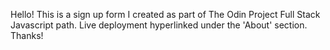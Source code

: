 Hello! This is a sign up form I created as part of The Odin Project Full Stack Javascript path. Live deployment hyperlinked under the 'About' section. Thanks!